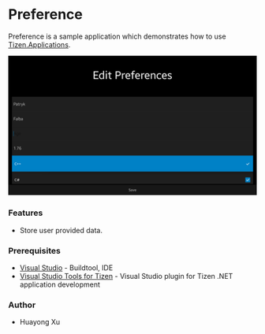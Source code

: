 # Preference
Preference is a sample application which demonstrates how to use [Tizen.Applications](https://samsung.github.io/TizenFX/stable/api/Tizen.Applications.Preference.html).

![Main page - overview](./Screenshots/screenshot_1.png)

### Features
* Store user provided data.

### Prerequisites

* [Visual Studio](https://www.visualstudio.com/) - Buildtool, IDE
* [Visual Studio Tools for Tizen](https://docs.tizen.org/application/vstools/install) - Visual Studio plugin for Tizen .NET application development

### Author
* Huayong Xu
